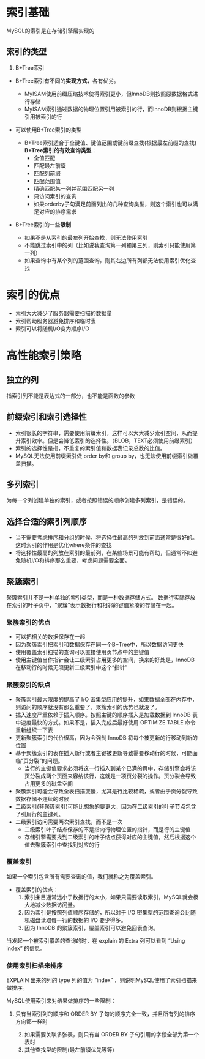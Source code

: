 

# 索引基础

MySQL的索引是在存储引擎层实现的
## 索引的类型

1. B+Tree索引

- B+Tree索引有不同的**实现方式**，各有优劣。

	* MyISAM使用前缀压缩技术使得索引更小，但InnoDB则按照原数据格式进行存储
	* MyISAM索引通过数据的物理位置引用被索引的行，而InnoDB则根据主键引用被索引的行

- 可以使用B+Tree索引的类型
	* B+Tree索引适合于全键值、键值范围或键前缀查找(根据最左前缀的查找)
		**B+Tree索引的有效查询类型**：
		* 全值匹配
		* 匹配最左前缀
		* 匹配列前缀
		* 匹配范围值
		* 精确匹配某一列并范围匹配另一列
		* 只访问索引的查询
		* 如果orderby子句满足前面列出的几种查询类型，则这个索引也可以满足对应的排序需求
- B+Tree索引的一些**限制**
	* 如果不是从索引的最左列开始查找，则无法使用索引
	* 不能跳过索引中的列（比如说我查询第一列和第三列，则索引只能使用第一列）
	* 如果查询中有某个列的范围查询，则其右边所有列都无法使用索引优化查找

# 索引的优点
- 索引大大减少了服务器需要扫描的数据量
- 索引帮助服务器避免排序和临时表
- 索引可以将随机I/O变为顺序I/O

# 高性能索引策略
## 独立的列

指索引列不能是表达式的一部分，也不能是函数的参数

## 前缀索引和索引选择性

* 索引很长的字符串，需要使用前缀索引，这样可以大大减少索引空间，从而提升索引效率。但是会降低索引的选择性。（BLOB，TEXT必须使用前缀索引）
* 索引的选择性是指，不重复的索引值和数据表记录总数的比值。
* MySQL无法使用前缀索引做 order by和 group by，也无法使用前缀索引做覆盖扫描。

## 多列索引

为每一个列创建单独的索引，或者按照错误的顺序创建多列索引，是错误的。

## 选择合适的索引列顺序

* 当不需要考虑排序和分组的时候，将选择性最高的列放到前面通常是很好的。这时索引的作用是优化where条件的查找
* 将选择性最高的列放在索引的最前列，在某些场景可能有帮助，但通常不如避免随机I/O和排序那么重要，考虑问题需要全面。

## 聚簇索引

聚簇索引并不是一种单独的索引类型，而是一种数据存储方式。
数据行实际存放在索引的叶子页中，“聚簇”表示数据行和相邻的键值紧凑的存储在一起。

### 聚簇索引的优点

+ 可以把相关的数据保存在一起
+ 因为聚簇索引把索引和数据保存在同一个B+Tree中，所以数据访问更快
+ 使用覆盖索引扫描的查询可以直接使用页节点中的主键值
+ 使用主键值当作指针会让二级索引占用更多的空间，换来的好处是，InnoDB在移动行的时候无须更新二级索引中这个“指针”

### 聚簇索引的缺点

+ 聚簇索引最大限度的提高了 I/O 密集型应用的提升，如果数据全部在内存中，则访问的顺序就没有那么重要了，聚簇索引的优势也就没了。
+ 插入速度严重依赖于插入顺序。按照主键的顺序插入是加载数据到 InnoDB 表中速度最快的方式。如果不是，插入完成后最好使用 OPTIMIZE TABLE 命令重新组织一下表
+ 更新聚簇索引的代价很高，因为会强制 InnoDB 将每个被更新的行移动到新的位置
+ 基于聚簇索引的表在插入新行或者主键被更新导致需要移动行的时候，可能面临“页分裂”的问题。
	* 当行的主键值要求必须将这一行插入到某个已满的页中，存储引擎会将该页分裂成两个页面来容纳该行，这就是一项页分裂的操作。页分裂会导致占用更多的磁盘空间
+ 聚簇索引可能会导致全表扫描变慢，尤其是行比较稀疏，或者由于页分裂导致数据存储不连续的时候
+ 二级索引(非聚簇索引)可能比想象的要更大，因为在二级索引的叶子节点包含了引用行的主键列。
+ 二级索引访问需要两次索引查找，而不是一次
	* 二级索引叶子结点保存的不是指向行物理位置的指针，而是行的主键值
	* 存储引擎需要找到二级索引的叶子结点获得对应的主键值，然后根据这个值去聚簇索引中查找到对应的行  

### 覆盖索引

如果一个索引包含所有需要查询的值，我们就称之为覆盖索引。

* 覆盖索引的优点：
  1. 索引条目通常远小于数据行的大小，如果只需要读取索引，MySQL就会极大地减少数据访问量。
  2. 因为索引是按照列值顺序存储的，所以对于 I/O 密集型的范围查询会比随机磁盘读取每一行的数据的 I/O 要少得多。
  3. 因为 InnoDB 的聚簇索引，覆盖索引可以避免回表查询。

当发起一个被索引覆盖的查询的时，在 explain 的 Extra 列可以看到 “Using index” 的信息。

###  使用索引扫描来排序

EXPLAIN 出来的列的 type 列的值为 “index” ，则说明MySQL使用了索引扫描来做排序。

MySQL使用索引来对结果做排序的一些限制：

1. 只有当索引列的顺序和 ORDER BY 子句的顺序完全一致，并且所有列的排序方向都一样时

 	2. 如果需要关联多张表，则只有当 ORDER BY 子句引用的字段全部为第一个表时
 	3. 其他查找型的限制(最左前缀优先等等)